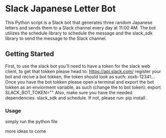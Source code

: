 # Slack Japanese Letter Bot
This Python script is a Slack bot that generates three random Japanese letters and sends them to a Slack channel every day at 11:00 AM.
The bot utilizes the schedule library to schedule the message and the slack_sdk library to send the message to the Slack channel.

## Getting Started
First, to use the slack bot you'll need to have a token for the slack web client, to get that tokken please head to: https://api.slack.com/
register your bot and recive a bot tokken, the token should look as such: xoxb-12341...
Once you have the bot tokken please open a terminal and export the bot tokken as an enviorment variable, as such (change the <token> to bot token):
export SLACK_BOT_TOKEN="<token>"
Also, make sure you have the needed dependencies: slack_sdk and schedule. If not, please run: pip install <dependency>.

### Usage
simply run the python file

more ideas to come
